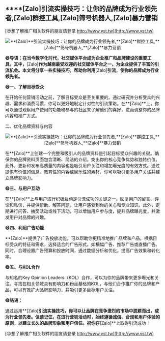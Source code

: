 ## ****[Zalo]**引流实操技巧：让你的品牌成为行业领先者,**[Zalo]**群控工具,**[Zalo]**筛号机器人,**[Zalo]**暴力营销**

[😍想了解推广相关软件的朋友请登录 http://www.vst.tw](http://www.vst.tw)

 <center><img src="https://vst.tw/MP4/tuiguang/png/7.png" alt="**[Zalo]**引流实操技巧：让你的品牌成为行业领先者,**[Zalo]**群控工具,**[Zalo]**筛号机器人,**[Zalo]**暴力营销"></center>

**😄导语：在当今数字化时代，社交媒体平台成为企业推广和品牌建设的重要工具。其中，**[Zalo]**作为越南最受欢迎的社交媒体平台之一，为企业提供了丰富的引流机会。本文将分享一些实操技巧，帮助你利用**[Zalo]**引流，使你的品牌成为行业领先者。**

**😄一、了解目标受众**

在开始任何营销活动之前，了解目标受众是至关重要的。通过研究并分析受众的兴趣、需求和消费习惯，你可以更好地制定针对性的引流策略。在**[Zalo]**上，你可以通过观察用户使用的功能和参与的社区来了解他们的喜好，进而调整你的品牌内容和推广方式。

二、优化品牌资料与内容

 <center><img src="https://vst.tw/MP4/tuiguang/png/3.png" alt="**[Zalo]**引流实操技巧：让你的品牌成为行业领先者,**[Zalo]**群控工具,**[Zalo]**筛号机器人,**[Zalo]**暴力营销"></center>

在**[Zalo]**上创建一个完整和吸引人的品牌资料是引起目标受众兴趣的关键。确保你的品牌资料页面包含清晰、简洁的介绍，突出你的核心竞争优势和独特价值。此外，更新和发布高质量的内容也是吸引用户关注和增加曝光度的有效方式。通过提供有价值的信息、教育性的内容或娱乐性的素材，你可以吸引更多用户关注并建立品牌影响力。

**😄三、与用户互动**

在**[Zalo]**上与用户进行积极互动是引流成功的关键之一。回复用户的留言、评论和私信，并提供帮助、解答问题，让用户感受到你的关心和专业知识。此外，定期进行问答、抽奖活动或线下活动，可以增加用户参与度，提升品牌曝光度，并激发用户对品牌的兴趣。

**😄四、利用广告功能**

**[Zalo]**提供了广告投放功能，可以帮助你更精准地推广品牌和产品。根据目标受众的特征和需求，选择适合的广告形式，如横幅广告、推荐广告或直播广告。同时，合理设置广告预算和投放时间，通过数据分析和优化，提高广告效果和转化率。

**😄五、与KOL合作**

与知名的Key Opinion Leaders（KOL）合作，可以为你的品牌带来更多曝光和关注。寻找在相关领域具有影响力和粉丝基础的KOL，与他们合作推广你的品牌和产品，可以有效扩大品牌影响力，并吸引更多目标用户关注。

**😄结语：**

通过运用**[Zalo]**引流实操技巧，你可以让品牌在竞争激烈的市场中脱颖而出，成为行业领先者。但请记住，在进行营销活动时，始终遵循诚信、合规和用户体验的原则，以建立长久的品牌形象和用户信任。祝你在**[Zalo]**上取得引流成功！

[😍想了解推广相关软件的朋友请登录 http://www.vst.tw](http://www.vst.tw)




